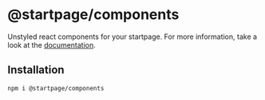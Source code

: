 # @startpage/components

Unstyled react components for your startpage.
For more information, take a look at the [documentation](https://prettycoffee.github.io/startpage/#/components).

## Installation

```
npm i @startpage/components
```
